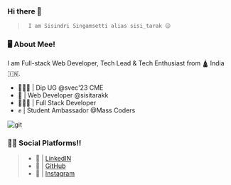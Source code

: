 ### Hi there 👋
>      I am Sisindri Singamsetti alias sisi_tarak 😉



### 🖥 About Mee!

I am Full-stack Web Developer, Tech Lead & Tech Enthusiast from 🛕 India 🇮🇳.

- 🧑🏻‍🎓 | Dip UG @svec'23 CME
- 🎯 | Web Developer @sisitarakk
- 🧑🏻‍💻 | Full Stack Developer
- ✊ | Student Ambassador @Mass Coders


![git](https://github.com/sisi-tarak/sisi-tarak/assets/124027883/5e0032f9-38ae-4ee8-be78-4a0c9e1643eb)


### 👨‍💻 Social Platforms!!

>   - 🫠 | [LinkedIN](https://www.linkedin.com/in/sisitarak/)
>   - 🤩 | [GitHub](https://github.com/sisi-tarak)
>   - 🫣 | [Instagram](https://www.instagram.com/sisi_tarakk/)








<!--
**sisi-tarak/sisi-tarak** is a ✨ _special_ ✨ repository because its `README.md` (this file) appears on your GitHub profile.

Here are some ideas to get you started:

- 🔭 I’m currently working on ...
- 🌱 I’m currently learning ...
- 👯 I’m looking to collaborate on ...
- 🤔 I’m looking for help with ...
- 💬 Ask me about ...
- 📫 How to reach me: ...
- 😄 Pronouns: ...
- ⚡ Fun fact: ...
-->
